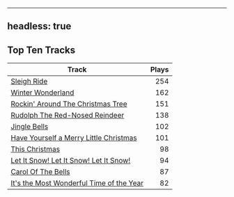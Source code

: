 
---
headless: true
---

## Top Ten Tracks

| Track | Plays |
| --- |  ---: |
|[Sleigh Ride](/songs/sleigh-ride)| 254|
|[Winter Wonderland](/songs/winter-wonderland)| 162|
|[Rockin' Around The Christmas Tree](/songs/rockin-around-the-christmas-tree)| 151|
|[Rudolph The Red-Nosed Reindeer](/songs/rudolph-the-red-nosed-reindeer)| 138|
|[Jingle Bells](/songs/jingle-bells)| 102|
|[Have Yourself a Merry Little Christmas](/songs/have-yourself-a-merry-little-christmas)| 101|
|[This Christmas](/songs/this-christmas)| 98|
|[Let It Snow! Let It Snow! Let It Snow!](/songs/let-it-snow-let-it-snow-let-it-snow)| 94|
|[Carol Of The Bells](/songs/carol-of-the-bells)| 87|
|[It's the Most Wonderful Time of the Year](/songs/its-the-most-wonderful-time-of-the-year)| 82|
